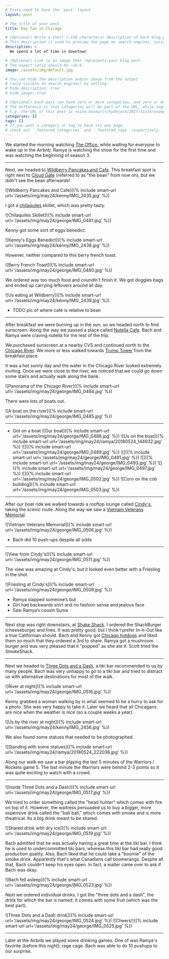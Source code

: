 ```yaml
---
# Posts need to have the `post` layout
layout: post

# The title of your post
title: Day Two in Chicago

# (Optional) Write a short (~150 characters) description of each blog post.
# This description is used to preview the page on search engines, social media, etc.
description: >
  We spend a lot of time in downtown

# (Optional) Link to an image that represents your blog post.
# The aspect ratio should be ~16:9.
image: /assets/img/default.jpg

# You can hide the description and/or image from the output
# (only visible to search engines) by setting:
# hide_description: true
# hide_image: true

# (Optional) Each post can have zero or more categories, and zero or more tags.
# The difference is that categories will be part of the URL, while tags will not.
# E.g. the URL of this post is <site.baseurl>/hydejack/2017/11/23/example-content/
categories: []
tags: []
# If you want a category or tag to have its own page,
# check out `_featured_categories` and `_featured_tags` respectively.
---
```


We started the morning watching [The
Office](https://en.wikipedia.org/wiki/The_Office_(U.S._TV_series)), while
waiting for everyone to wake up in the Airbnb.  Ramya is watching the show for
the first time and was watching the beginning of season 3.

---

Next, we headed to [Wildberry Pancakes and
Cafe](https://www.yelp.com/biz/wildberry-pancakes-and-cafe-chicago-2).  This
breakfast spot is right next to [Cloud
Gate](https://en.wikipedia.org/wiki/Cloud_Gate) (referred to as "the bean" from
now on), but we didn't see the bean afterwards!

![Wildberry Pancakes and Cafe]({% include smart-url url='/assets/img/may24/kenny/IMG_2435.jpg' %})

I got a [chilaquiles](https://en.wikipedia.org/wiki/Chilaquiles) skillet, which
was pretty tasty.

![Chilaquiles Skillet]({% include smart-url url='/assets/img/may24/george/IMG_0481.jpg' %})

Kenny got some sort of eggs benedict.

![Kenny's Eggs Benedict]({% include smart-url url='/assets/img/may24/kenny/IMG_2438.jpg' %})

However, neither compared to this berry french toast.

![Berry French Toast]({% include smart-url url='/assets/img/may24/george/IMG_0480.jpg' %})

We ordered way too much food and coundln't finish it.   We got doggies bags and
ended up carrying leftovers around all day.

![Us eating at Wildberry]({% include smart-url url='/assets/img/may24/kenny/IMG_2439.jpg' %})

- TODO pic of where cafe is relative to bean

---

After breakfast we were burning up in the sun, so we headed north to find
sunscreen.  Along the way we passed a place called [Nutella
Cafe](https://www.yelp.com/biz/nutella-cafe-chicago-3).  Bach and Ramya were
craving nutella for the rest of the trip.

We purchased sunscreen at a nearby CVS and continued north to the [Chicago
River](https://en.wikipedia.org/wiki/Chicago_River).  We more or less walked
towards [Trump
Tower](https://en.wikipedia.org/wiki/Trump_International_Hotel_and_Tower_(Chicago))
from the breakfast place.

It was a hot sunny day and the water in the Chicago River looked extremely
inviting.  Once we were close to the river, we noticed that we could go down
some stairs and actually walk along the bank.

![Panorama of the Chicago River]({% include smart-url url='/assets/img/may24/george/IMG_0484.jpg' %})

There were lots of boats out.

![A boat on the river]({% include smart-url url='/assets/img/may24/george/IMG_0485.jpg' %})

---

- Got on a boat 
![Our boat]({% include smart-url url='/assets/img/may24/george/IMG_0488.jpg' %})
![Us on the boat]({% include smart-url url='/assets/img/may24/ramya/20180524_144932.jpg' %})
![]({% include smart-url url='/assets/img/may24/george/IMG_0489.jpg' %})
![]({% include smart-url url='/assets/img/may24/george/IMG_0491.jpg' %})
![]({% include smart-url url='/assets/img/may24/george/IMG_0493.jpg' %})
![]({% include smart-url url='/assets/img/may24/george/IMG_0497.jpg' %})
![]({% include smart-url url='/assets/img/may24/george/IMG_0502.jpg' %})
![Corn on the cob building]({% include smart-url url='/assets/img/may24/george/IMG_0503.jpg' %})

---

After our boat ride we walked towards a rooftop lounge called
[Cindy's](https://www.yelp.com/biz/cindys-chicago), taking the scenic route.
Along the way we saw a [Vietnam Veterans Memorial](https://en.wikipedia.org/wiki/Vietnam_Veterans_Memorial_(Chicago)).

![Vietnam Veterans Memorial]({% include smart-url url='/assets/img/may24/george/IMG_0506.jpg' %})

- Bach did 10 push-ups despite all odds 

---

![View from Cindy's]({% include smart-url url='/assets/img/may24/george/IMG_0511.jpg' %})

The view was amazing at Cindy's, but it looked even better with a Friesling in
the shot.

![Friesling at Cindy's]({% include smart-url url='/assets/img/may24/george/IMG_0509.jpg' %})

- Ramya slapped someone’s but
- Girl had backwards shirt and no fashion sense and jealous face 
- Saw Ramya’s cousin Suma 

---

Next stop was right downstairs, at [Shake
Shack](https://en.wikipedia.org/wiki/Shake_Shack).  I ordered the ShackBurger
(cheeseburge) and fries.  It was pretty good, but I think I prefer In-n-Out
like a true Californian should.  Bach and Kenny got [Chicago
hotdogs](https://en.wikipedia.org/wiki/Chicago-style_hot_dog) and liked them so
much that they ordered a 3rd to share.  Ramya got a mushroom burger and was
very pleased that it "popped" as she ate it.  Scott tried the SmokeShack.

---

Next we headed to [Three Dots and
a Dash](https://www.yelp.com/biz/three-dots-and-a-dash-chicago), a tiki bar
recommended to us by many people.  Bach was very unhappy to go to a tiki bar
and tried to distract us with alternative destinations for most of the walk.

![River at night]({% include smart-url
url='/assets/img/may24/george/IMG_0516.jpg' %})

Kenny grabbed a woman walking by in what seemed to be a hurry to ask for
a photo.  She was very happy to take it.  Later we heard that all Chicagans are
nice when the weather is nice (so a couple weeks a year).

![Us by the river at night]({% include smart-url url='/assets/img/may24/kenny/IMG_2456.jpg' %})

We also found some statues that needed to be photographed.

![Standing with some statues]({% include smart-url url='/assets/img/may24/ramya/20180524_222036.jpg' %})

Along our walk we saw a bar playing the last 5 minutes of the Warriors
/ Rockets game 5.  The last minute the Warriors were behind 2-3 points so it
was quite exciting to watch with a crowd.

---

![Inside Three Dots and a Dash]({% include smart-url url='/assets/img/may24/george/IMG_0517.jpg' %})

We tried to order something called the "head hunter" which comes with fire on
top of it.  However, the waitress persuaded us to buy a bigger, more expensive
drink called the "bali bali," which comes with smoke and is more theatrical.
Its a big drink meant to be shared.

![Shared drink with dry ice]({% include smart-url url='/assets/img/may24/george/IMG_0519.jpg' %})

Bach admitted that he was actually having a great time at the tiki bar.
I think he is used to undercommitted tiki bars, whereas this tiki bar had
really good production quality.  Also, Bach liked that he could take a "boomie"
of the smoke drink.  Apparently that's what Canadians call boomerangs.  Despite
all that, Bach couldn't keep his eyes open.  In fact, a waiter came over to ask 
if Bach was okay.

![Bach fell asleep]({% include smart-url url='/assets/img/may24/george/IMG_0523.jpg' %})

Next we ordered individual drinks.  I got the "three dots and a dash", the
drink for which the bar is named.  It comes with some fruit (which was the best
part).

![Three Dots and a Dash drink]({% include smart-url url='/assets/img/may24/george/IMG_0524.jpg' %})
![Cheers!]({% include smart-url url='/assets/img/may24/george/IMG_0525.jpg' %})

---

Later at the Airbnb we played some drinking games.  One of was Ramya's
favorite (before this night): rage cage.   Bach was able to do 10 pushups to
our surprise.
